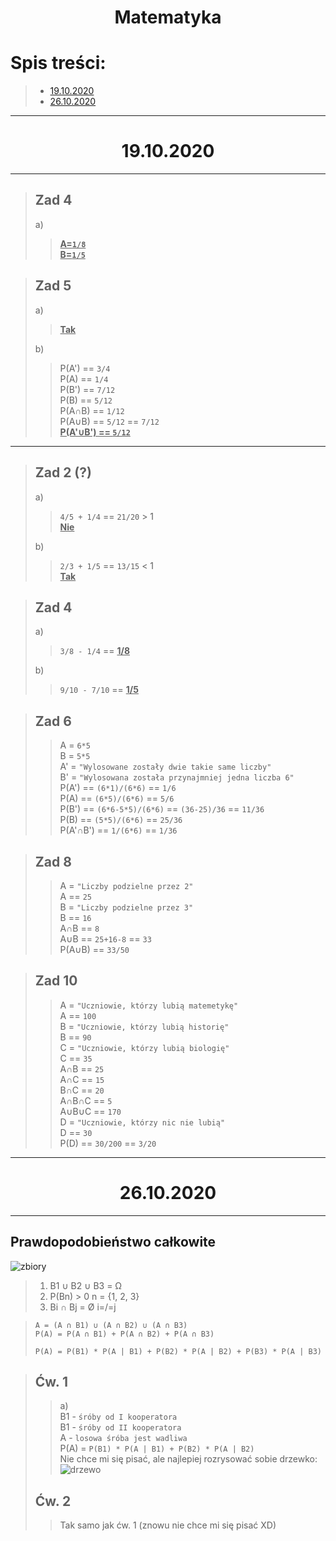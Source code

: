 # <center>Matematyka</center>
<!---
![equation](url)   <--- do wstawiania równań*
Link do równań > http://www.sciweavers.org/free-online-latex-equation-editor
-->

# Spis treści:
> * [19.10.2020](#<center>19.10.2020)
> * [26.10.2020](#<center>26.10.2020)

---

# <center>19.10.2020

---

> ## Zad 4  
>a)  
>><u>**A=`1/8`**</u>  
>><u>**B=`1/5`**</u>

> ## Zad 5  
>a)  
>> <u>**Tak**</u>  
>
>b)  
>> P(A') == `3/4`  
>> P(A) == `1/4`  
>> P(B') == `7/12`  
>> P(B) == `5/12`  
>> P(A∩B) == `1/12`  
>> P(A∪B) == `5/12` == `7/12`  
>> <u>**P(A'∪B') == `5/12`**</u>

---

> ## Zad 2 (?)
> a)
>> `4/5 + 1/4` == `21/20` > 1  
>> <u>**Nie**</u>
>
> b)
>> `2/3 + 1/5` == `13/15` < 1  
>> <u>**Tak**</u>

> ## Zad 4
> a)
>> `3/8 - 1/4` == <u>**1/8**</u>
>
> b)
>> `9/10 - 7/10` == <u>**1/5**</u>

> ## Zad 6
>> A = `6*5`  
>> B = `5*5`  
>> A' = `"Wylosowane zostały dwie takie same liczby"`  
>> B' = `"Wylosowana została przynajmniej jedna liczba 6"`  
>> P(A') == `(6*1)/(6*6)` == `1/6`  
>> P(A) == `(6*5)/(6*6)` == `5/6`  
>> P(B') == `(6*6-5*5)/(6*6)` == `(36-25)/36` == `11/36`  
>> P(B) == `(5*5)/(6*6)` == `25/36`  
>> P(A'∩B') == `1/(6*6)` == `1/36`

> ## Zad 8
>> A = `"Liczby podzielne przez 2"`  
>> A == `25`  
>> B = `"Liczby podzielne przez 3"`  
>> B == `16`  
>> A∩B == `8`  
>> A∪B == `25+16-8` == `33`  
>> P(A∪B) == `33/50`

> ## Zad 10
>> A = `"Uczniowie, którzy lubią matemetykę"`  
>> A == `100`  
>> B = `"Uczniowie, którzy lubią historię"`  
>> B == `90`  
>> C = `"Uczniowie, którzy lubią biologię"`  
>> C == `35`  
>> A∩B == `25`  
>> A∩C == `15`  
>> B∩C == `20`  
>> A∩B∩C == `5`  
>> A∪B∪C == `170`  
>> D = `"Uczniowie, którzy nic nie lubią"`  
>> D == `30`  
>> P(D) == `30/200` == `3/20`

---

# <center>26.10.2020

---

## Prawdopodobieństwo całkowite

![zbiory](https://cdn.discordapp.com/attachments/770214629208621067/770214647390273546/unknown.png)

> 1) B1 ∪ B2 ∪ B3 = Ω
> 2) P(Bn) > 0   n = {1, 2, 3}
> 3) Bi ∩ Bj = Ø   i=/=j

> `A = (A ∩ B1) ∪ (A ∩ B2) ∪ (A ∩ B3)`  
> `P(A) = P(A ∩ B1) + P(A ∩ B2) + P(A ∩ B3)`  
> 
> `P(A) = P(B1) * P(A | B1) + P(B2) * P(A | B2) + P(B3) * P(A | B3)`  

> ## Ćw. 1
>> a)  
>> B1 - `śróby od I kooperatora`  
>> B1 - `śróby od II kooperatora`  
>> A - `losowa śróba jest wadliwa`  
>> P(A) = `P(B1) * P(A | B1) + P(B2) * P(A | B2)`  
>> Nie chce mi się pisać, ale najlepiej rozrysować sobie drzewko:  
>> ![drzewo](https://cdn.discordapp.com/attachments/706806799348531200/770220225433829406/unknown.png)
>
> ## Ćw. 2
>> Tak samo jak ćw. 1 (znowu nie chce mi się pisać XD)